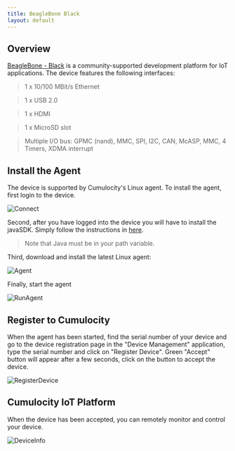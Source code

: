 ```yaml
---
title: BeagleBone Black
layout: default
---
```


## Overview

[BeagleBone - Black](https://beagleboard.org/black) is a  community-supported development platform for IoT applications. The device features the following interfaces:

> 1 x 10/100 MBit/s Ethernet

> 1 x USB 2.0
 
> 1 x HDMI

> 1 x MicroSD slot

> Multiple I/O bus: GPMC (nand), MMC, SPI, I2C, CAN, McASP, MMC, 4 Timers, XDMA interrupt


## Install the Agent

The device is supported by Cumulocity's Linux agent. To install the agent, first login to the device.

![Connect](/guides/devices/beaglebone/beagleboneconnect.png)

Second, after you have logged into the device you will have to install the javaSDK. Simply follow the instructions in [here](http://beagleboard.org/project/java/).

> Note that Java must be in your path variable.

Third, download and install the latest Linux agent:

![Agent](/guides/devices/beaglebone/getagent.png)

Finally, start the agent

![RunAgent](/guides/devices/beaglebone/runagent.png)

## Register to Cumulocity

When the agent has been started, find the serial number of your device and go to the device registration page in the "Device Management" application, type the serial number and click on "Register Device". Green "Accept" button will appear after a few seconds, click on the button to accept the device.

![RegisterDevice](/guides/devices/beaglebone/bootstrap.png)

## Cumulocity IoT Platform

When the device has been accepted, you can remotely monitor and control your device.

![DeviceInfo](/guides/devices/beaglebone/deviceinfo.png)